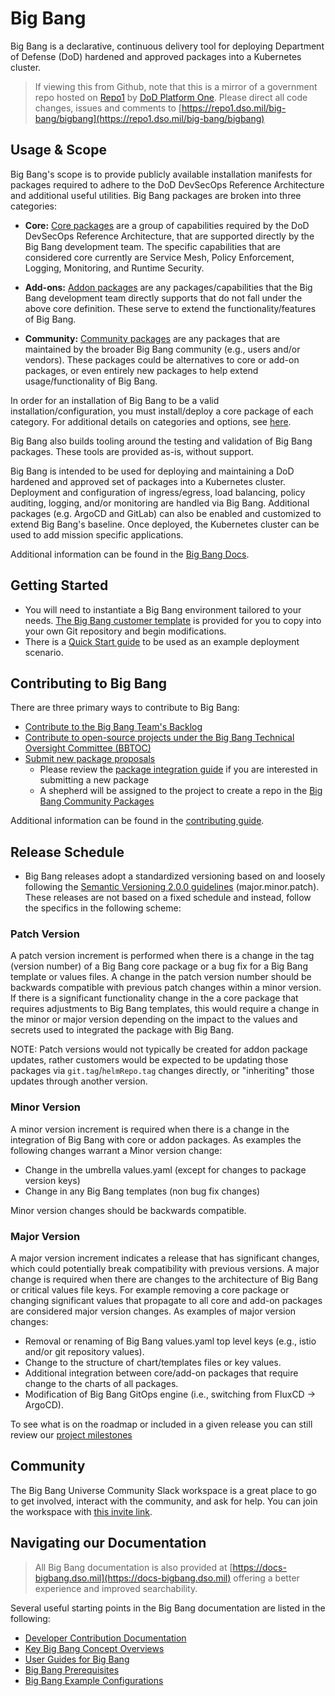 # Big Bang

Big Bang is a declarative, continuous delivery tool for deploying Department of Defense (DoD) hardened and approved packages into a Kubernetes cluster.

> If viewing this from Github, note that this is a mirror of a government repo hosted on [Repo1](https://repo1.dso.mil/) by [DoD Platform One](http://p1.dso.mil/).  Please direct all code changes, issues and comments to [https://repo1.dso.mil/big-bang/bigbang](https://repo1.dso.mil/big-bang/bigbang)

## Usage & Scope

Big Bang's scope is to provide publicly available installation manifests for packages required to adhere to the DoD DevSecOps Reference Architecture and additional useful utilities. Big Bang packages are broken into three categories:

- **Core:** [Core packages](./docs/understanding-bigbang/package-architecture/README.md#core) are a group of capabilities required by the DoD DevSecOps Reference Architecture, that are supported directly by the Big Bang development team. The specific capabilities that are considered core currently are Service Mesh, Policy Enforcement, Logging, Monitoring, and Runtime Security.

- **Add-ons:** [Addon packages](./docs/understanding-bigbang/package-architecture/README.md#addons) are any packages/capabilities that the Big Bang development team directly supports that do not fall under the above core definition. These serve to extend the functionality/features of Big Bang.

- **Community:** [Community packages](https://repo1.dso.mil/big-bang/product/community) are any packages that are maintained by the broader Big Bang community (e.g., users and/or vendors). These packages could be alternatives to core or add-on packages, or even entirely new packages to help extend usage/functionality of Big Bang.

In order for an installation of Big Bang to be a valid installation/configuration, you must install/deploy a core package of each category. For additional details on categories and options, see [here](./docs/understanding-bigbang/package-architecture/README.md##Core).

Big Bang also builds tooling around the testing and validation of Big Bang packages. These tools are provided as-is, without support.

Big Bang is intended to be used for deploying and maintaining a DoD hardened and approved set of packages into a Kubernetes cluster.  Deployment and configuration of ingress/egress, load balancing, policy auditing, logging, and/or monitoring are handled via Big Bang.  Additional packages (e.g. ArgoCD and GitLab) can also be enabled and customized to extend Big Bang's baseline.  Once deployed, the Kubernetes cluster can be used to add mission specific applications.

Additional information can be found in the [Big Bang Docs](./docs/README.md).

## Getting Started

- You will need to instantiate a Big Bang environment tailored to your needs.  [The Big Bang customer template](https://repo1.dso.mil/big-bang/customers/template) is provided for you to copy into your own Git repository and begin modifications.
- There is a [Quick Start guide](https://repo1.dso.mil/big-bang/bigbang/-/blob/master/docs/guides/deployment-scenarios/quickstart.md) to be used as an example deployment scenario.

## Contributing to Big Bang

There are three primary ways to contribute to Big Bang:

- [Contribute to the Big Bang Team's Backlog](https://repo1.dso.mil/big-bang/bigbang/-/issues)
- [Contribute to open-source projects under the Big Bang Technical Oversight Committee (BBTOC)](https://repo1.dso.mil/big-bang/product/bbtoc/-/blob/master/CONTRIBUTING.md)
- [Submit new package proposals](https://repo1.dso.mil/big-bang/product/bbtoc/-/issues/new?issue%5Bmilestone_id%5D=)
  - Please review the [package integration guide](./docs/developer/package-integration/README.md) if you are interested in submitting a new package
  - A shepherd will be assigned to the project to create a repo in the [Big Bang Community Packages](https://repo1.dso.mil/big-bang/product/community)

Additional information can be found in the [contributing guide](./CONTRIBUTING.md).

## Release Schedule

- Big Bang releases adopt a standardized versioning based on and loosely following the [Semantic Versioning 2.0.0 guidelines](https://semver.org/spec/v2.0.0.html) (major.minor.patch). These releases are not based on a fixed schedule and instead, follow the specifics in the following scheme:

### Patch Version

A patch version increment is performed when there is a change in the tag (version number) of a Big Bang core package or a bug fix for a Big Bang template or values files. A change in the patch version number should be backwards compatible with previous patch changes within a minor version.  If there is a significant functionality change in the a core package that requires adjustments to Big Bang templates, this would require a change in the minor or major version depending on the impact to the values and secrets used to integrated the package with Big Bang.

NOTE: Patch versions would not typically be created for addon package updates, rather customers would be expected to be updating those packages via `git.tag`/`helmRepo.tag` changes directly, or "inheriting" those updates through another version.

### Minor Version

A minor version increment is required when there is a change in the integration of Big Bang with core or addon packages. As examples the following changes warrant a Minor version change:

- Change in the umbrella values.yaml (except for changes to package version keys)
- Change in any Big Bang templates (non bug fix changes)

Minor version changes should be backwards compatible.

### Major Version

A major version increment indicates a release that has significant changes, which could potentially break compatibility with previous versions. A major change is required when there are changes to the architecture of Big Bang or critical values file keys. For example removing a core package or changing significant values that propagate to all core and add-on packages are considered major version changes. As examples of major version changes:

- Removal or renaming of Big Bang values.yaml top level keys (e.g., istio and/or git repository values).
- Change to the structure of chart/templates files or key values.
- Additional integration between core/add-on packages that require change to the charts of all packages.
- Modification of Big Bang GitOps engine (i.e., switching from FluxCD -> ArgoCD).

To see what is on the roadmap or included in a given release you can still review our [project milestones](https://repo1.dso.mil/groups/big-bang/-/milestones)

## Community

The Big Bang Universe Community Slack workspace is a great place to go to get involved, interact with the community, and ask for help. You can join the workspace with [this invite link](https://join.slack.com/t/bigbanguniver-ft39451/shared_invite/zt-21zrvwacw-zoionTAz0UdzVbjnAFSnDw).

## Navigating our Documentation

> All Big Bang documentation is also provided at [https://docs-bigbang.dso.mil](https://docs-bigbang.dso.mil) offering a better experience and improved searchability.

Several useful starting points in the Big Bang documentation are listed in the following:

- [Developer Contribution Documentation](./docs/developer/README.md)
- [Key Big Bang Concept Overviews](./docs/understanding-bigbang/README.md)
- [User Guides for Big Bang](./docs/guides/README.md)
- [Big Bang Prerequisites](./docs/prerequisites/README.md)
- [Big Bang Example Configurations](https://repo1.dso.mil/big-bang/bigbang/-/tree/master/docs/assets/configs/example)
